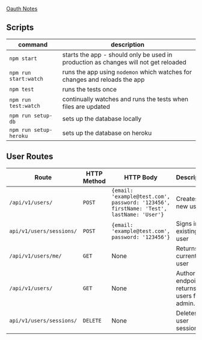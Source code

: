 [Oauth Notes](https://github.com/alchemycodelab/student-resources/blob/main/curriculum-notes/express/lecture-notes/06a-oauth.md)

## Scripts

| command                | description                                                                         |
| ---------------------- | ----------------------------------------------------------------------------------- |
| `npm start`            | starts the app - should only be used in production as changes will not get reloaded |
| `npm run start:watch`  | runs the app using `nodemon` which watches for changes and reloads the app          |
| `npm test`             | runs the tests once                                                                 |
| `npm run test:watch`   | continually watches and runs the tests when files are updated                       |
| `npm run setup-db`     | sets up the database locally                                                        |
| `npm run setup-heroku` | sets up the database on heroku                                                      |

## User Routes

| Route                    | HTTP Method | HTTP Body                                                                              | Description                                        |
| ------------------------ | ----------- | -------------------------------------------------------------------------------------- | -------------------------------------------------- |
| `/api/v1/users/`         | `POST`      | `{email: 'example@test.com', password: '123456', firstName: 'Test', lastName: 'User'}` | Creates new user                                   |
| `api/v1/users/sessions/` | `POST`      | `{email: 'example@test.com', password: '123456'}`                                      | Signs in existing user                             |
| `/api/v1/users/me/`      | `GET`       | None                                                                                   | Returns current user                               |
| `/api/v1/users/`         | `GET`       | None                                                                                   | Authorized endpoint - returns all users for admin. |
| `api/v1/users/sessions/` | `DELETE`    | None                                                                                   | Deletes a user session                             |
